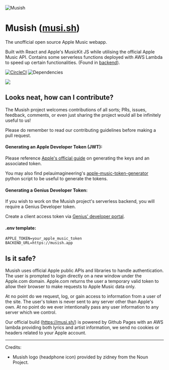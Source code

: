 ![Musish](https://i.imgur.com/ROMO267.png)

# Musish ([musi.sh](https://musi.sh/))
The unofficial open source Apple Music webapp.

Built with React and Apple's MusicKit JS while utilising the official Apple Music API.
Contains some serverless functions deployed with AWS Lambda to speed up certain functionalities. (Found in [backend](https://github.com/Musish/Musish/tree/master/src/backend)).

[![CircleCI](https://img.shields.io/circleci/project/github/Musish/Musish/master.svg)](https://circleci.com/gh/Musish/Musish) ![Dependencies](https://img.shields.io/david/musish/musish.svg)


![](https://i.imgur.com/rtJRPCD.jpg)


## Looks neat, how can I contribute?

The Musish project welcomes contributions of all sorts; PRs, issues, feedback, comments, or even just sharing the project would all be infinitely useful to us!

Please do remember to read our contributing guidelines before making a pull request.

#### Generating an Apple Developer Token (JWT):
Please reference [Apple's official guide](https://developer.apple.com/documentation/applemusicapi/getting_keys_and_creating_tokens) on generating the keys and an associated token.

You may also find pelauimagineering's [apple-music-token-generator](https://github.com/pelauimagineering/apple-music-token-generator) python script to be useful to generate the tokens.

#### Generating a Genius Developer Token:
If you wish to work on the Musish project's serverless backend, you will require a Genius Developer token.

Create a client access token via [Genius' developer portal](https://genius.com/developers).

#### .env template:
```
APPLE_TOKEN=your_apple_music_token
BACKEND_URL=https://musish.app
```


## Is it safe?
Musish uses official Apple public APIs and libraries to handle authentication. The user is prompted to login directly on a new window under the Apple.com domain. Apple.com returns the user a temporary valid token to allow their browser to make requests to Apple Music data only.

At no point do we request, log, or gain access to information from a user of the site. The user's token is never sent to any server other than Apple's own. At no point do we ever intentionally pass any user information to any server which we control. 

Our official build (https://musi.sh/) is powered by Github Pages with an AWS lambda providing both lyrics and artist information, we send no cookies or headers related to your Apple account.

---
Credits:

- Musish logo (headphone icon) provided by zidney from the Noun Project.
